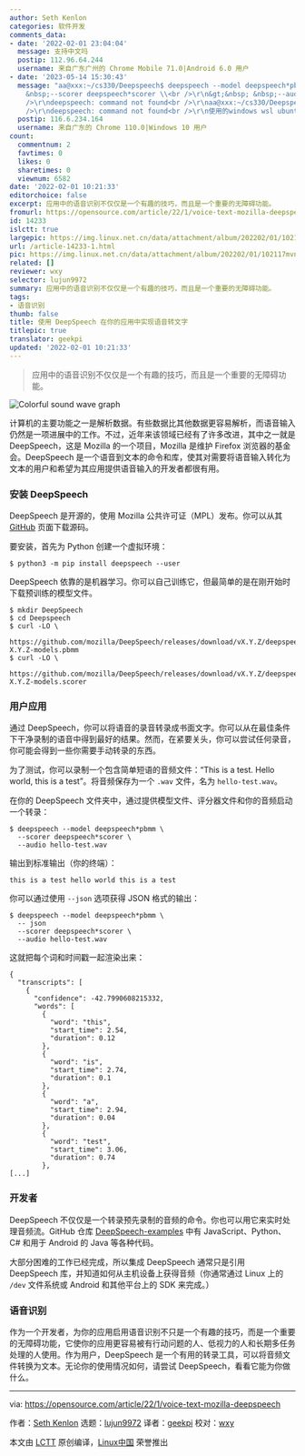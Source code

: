 ```yaml
---
author: Seth Kenlon
categories: 软件开发
comments_data:
- date: '2022-02-01 23:04:04'
  message: 支持中文吗
  postip: 112.96.64.244
  username: 来自广东广州的 Chrome Mobile 71.0|Android 6.0 用户
- date: '2023-05-14 15:30:43'
  message: "aa@xxx:~/cs330/Deepspeech$ deepspeech --model deepspeech*pbmm \\<br />\r\n--scorer&gt;&nbsp;
    &nbsp;--scorer deepspeech*scorer \\<br />\r\n&gt;&nbsp; &nbsp;--audio toefl1.mp3<br
    />\r\ndeepspeech: command not found<br />\r\naa@xxx:~/cs330/Deepspeech$ deepspeech<br
    />\r\ndeepspeech: command not found<br />\r\n使用的windows wsl ubuntu，有点像win10的path问题，请问这个如何解决"
  postip: 116.6.234.164
  username: 来自广东的 Chrome 110.0|Windows 10 用户
count:
  commentnum: 2
  favtimes: 0
  likes: 0
  sharetimes: 0
  viewnum: 6582
date: '2022-02-01 10:21:33'
editorchoice: false
excerpt: 应用中的语音识别不仅仅是一个有趣的技巧，而且是一个重要的无障碍功能。
fromurl: https://opensource.com/article/22/1/voice-text-mozilla-deepspeech
id: 14233
islctt: true
largepic: https://img.linux.net.cn/data/attachment/album/202202/01/102117mvnx1o9zxxikz91z.jpg
url: /article-14233-1.html
pic: https://img.linux.net.cn/data/attachment/album/202202/01/102117mvnx1o9zxxikz91z.jpg.thumb.jpg
related: []
reviewer: wxy
selector: lujun9972
summary: 应用中的语音识别不仅仅是一个有趣的技巧，而且是一个重要的无障碍功能。
tags:
- 语音识别
thumb: false
title: 使用 DeepSpeech 在你的应用中实现语音转文字
titlepic: true
translator: geekpi
updated: '2022-02-01 10:21:33'
---
```



> 
> 应用中的语音识别不仅仅是一个有趣的技巧，而且是一个重要的无障碍功能。
> 
> 
> 


![](/data/attachment/album/202202/01/102117mvnx1o9zxxikz91z.jpg "Colorful sound wave graph")


计算机的主要功能之一是解析数据。有些数据比其他数据更容易解析，而语音输入仍然是一项进展中的工作。不过，近年来该领域已经有了许多改进，其中之一就是 DeepSpeech，这是 Mozilla 的一个项目，Mozilla 是维护 Firefox 浏览器的基金会。DeepSpeech 是一个语音到文本的命令和库，使其对需要将语音输入转化为文本的用户和希望为其应用提供语音输入的开发者都很有用。


### 安装 DeepSpeech


DeepSpeech 是开源的，使用 Mozilla 公共许可证（MPL）发布。你可以从其 [GitHub](https://github.com/mozilla/DeepSpeech) 页面下载源码。


要安装，首先为 Python 创建一个虚拟环境：



```
$ python3 -m pip install deepspeech --user

```

DeepSpeech 依靠的是机器学习。你可以自己训练它，但最简单的是在刚开始时下载预训练的模型文件。



```
$ mkdir DeepSpeech
$ cd Deepspeech
$ curl -LO \
  https://github.com/mozilla/DeepSpeech/releases/download/vX.Y.Z/deepspeech-X.Y.Z-models.pbmm
$ curl -LO \
  https://github.com/mozilla/DeepSpeech/releases/download/vX.Y.Z/deepspeech-X.Y.Z-models.scorer

```

### 用户应用


通过 DeepSpeech，你可以将语音的录音转录成书面文字。你可以从在最佳条件下干净录制的语音中得到最好的结果。然而，在紧要关头，你可以尝试任何录音，你可能会得到一些你需要手动转录的东西。


为了测试，你可以录制一个包含简单短语的音频文件：“This is a test. Hello world, this is a test”。将音频保存为一个 `.wav` 文件，名为 `hello-test.wav`。


在你的 DeepSpeech 文件夹中，通过提供模型文件、评分器文件和你的音频启动一个转录：



```
$ deepspeech --model deepspeech*pbmm \
  --scorer deepspeech*scorer \
  --audio hello-test.wav

```

输出到标准输出（你的终端）：



```
this is a test hello world this is a test

```

你可以通过使用 `--json` 选项获得 JSON 格式的输出：



```
$ deepspeech --model deepspeech*pbmm \
  -- json
  --scorer deepspeech*scorer \
  --audio hello-test.wav

```

这就把每个词和时间戳一起渲染出来：



```
{
  "transcripts": [
    {
      "confidence": -42.7990608215332,
      "words": [
        {
          "word": "this",
          "start_time": 2.54,
          "duration": 0.12
        },
        {
          "word": "is",
          "start_time": 2.74,
          "duration": 0.1
        },
        {
          "word": "a",
          "start_time": 2.94,
          "duration": 0.04
        },
        {
          "word": "test",
          "start_time": 3.06,
          "duration": 0.74
        },
[...]

```

### 开发者


DeepSpeech 不仅仅是一个转录预先录制的音频的命令。你也可以用它来实时处理音频流。GitHub 仓库 [DeepSpeech-examples](https://github.com/mozilla/DeepSpeech-examples) 中有 JavaScript、Python、C# 和用于 Android 的 Java 等各种代码。


大部分困难的工作已经完成，所以集成 DeepSpeech 通常只是引用 DeepSpeech 库，并知道如何从主机设备上获得音频（你通常通过 Linux 上的 `/dev` 文件系统或 Android 和其他平台上的 SDK 来完成。）


### 语音识别


作为一个开发者，为你的应用启用语音识别不只是一个有趣的技巧，而是一个重要的无障碍功能，它使你的应用更容易被有行动问题的人、低视力的人和长期多任务处理的人使用。作为用户，DeepSpeech 是一个有用的转录工具，可以将音频文件转换为文本。无论你的使用情况如何，请尝试 DeepSpeech，看看它能为你做什么。




---


via: <https://opensource.com/article/22/1/voice-text-mozilla-deepspeech>


作者：[Seth Kenlon](https://opensource.com/users/seth) 选题：[lujun9972](https://github.com/lujun9972) 译者：[geekpi](https://github.com/geekpi) 校对：[wxy](https://github.com/wxy)


本文由 [LCTT](https://github.com/LCTT/TranslateProject) 原创编译，[Linux中国](https://linux.cn/) 荣誉推出